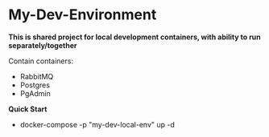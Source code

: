 # My-Dev-Environment
**This is shared project for local development containers, with ability to run separately/together**

Contain containers:

- RabbitMQ
- Postgres
- PgAdmin

**Quick Start**

- docker-compose -p "my-dev-local-env" up -d